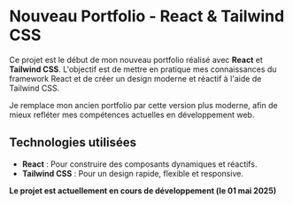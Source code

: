 # Nouveau Portfolio - React & Tailwind CSS

Ce projet est le début de mon nouveau portfolio réalisé avec **React** et **Tailwind CSS**. L'objectif est de mettre en pratique mes connaissances du framework React et de créer un design moderne et réactif à l'aide de Tailwind CSS.

Je remplace mon ancien portfolio par cette version plus moderne, afin de mieux refléter mes compétences actuelles en développement web.

## Technologies utilisées

- **React** : Pour construire des composants dynamiques et réactifs.
- **Tailwind CSS** : Pour un design rapide, flexible et responsive.

**Le projet est actuellement en cours de développement (le 01 mai 2025)**
